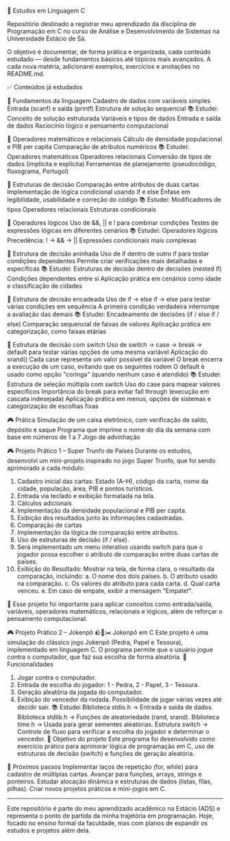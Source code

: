 📘 Estudos em Linguagem C

Repositório destinado a registrar meu aprendizado da disciplina de Programação em C no curso de Análise e Desenvolvimento de Sistemas na Universidade Estácio de Sá.

O objetivo é documentar, de forma prática e organizada, cada conteúdo estudado — desde fundamentos básicos até tópicos mais avançados.
A cada nova matéria, adicionarei exemplos, exercícios e anotações no README.md.

✅ Conteúdos já estudados

🔹 Fundamentos da linguagem
Cadastro de dados com variáveis simples
Entrada (scanf) e saída (printf)
Estrutura de solução sequencial
📚 Estudei:
Conceito de solução estruturada
Variáveis e tipos de dados
Entrada e saída de dados
Raciocínio lógico e pensamento computacional

🔹 Operadores matemáticos e relacionais
Cálculo de densidade populacional e PIB per capita
Comparação de atributos numéricos
📚 Estudei:
Operadores matemáticos
Operadores relacionais
Conversão de tipos de dados (implícita e explícita)
Ferramentas de planejamento (pseudocódigo, fluxograma, Portugol)

🔹 Estruturas de decisão
Comparação entre atributos de duas cartas
Implementação de lógica condicional usando if e else
Ênfase em legibilidade, usabilidade e correção do código
📚 Estudei:
Modificadores de tipos
Operadores relacionais
Estruturas condicionais

🔹 Operadores lógicos
Uso de &&, || e ! para combinar condições
Testes de expressões lógicas em diferentes cenários
📚 Estudei:
Operadores lógicos
Precedência: ! → && → ||
Expressões condicionais mais complexas

🔹 Estrutura de decisão aninhada
Uso de if dentro de outro if para testar condições dependentes
Permite criar verificações mais detalhadas e específicas
📚 Estudei:
Estruturas de decisão dentro de decisões (nested if)
Condições dependentes entre si
Aplicação prática em cenários como idade e classificação de cidades

🔹 Estrutura de decisão encadeada
Uso de if → else if → else para testar várias condições em sequência
A primeira condição verdadeira interrompe a avaliação das demais
📚 Estudei:
Encadeamento de decisões (if / else if / else)
Comparação sequencial de faixas de valores
Aplicação prática em categorização, como faixas etárias

🔹 Estrutura de decisão com switch
Uso de switch → case → break → default para testar várias opções de uma mesma variável
Aplicação do srand()
Cada case representa um valor possível da variável
O break encerra a execução de um caso, evitando que os seguintes rodem
O default é usado como opção "coringa" (quando nenhum caso é atendido)
📚 Estudei:
Estrutura de seleção múltipla com switch
Uso do case para mapear valores específicos
Importância do break para evitar fall through (execução em cascata indesejada)
Aplicação prática em menus, opções de sistemas e categorização de escolhas fixas

🎮 Prática
Simulação de um caixa eletrônico, com verificação de saldo, depósito e saque
Programa que imprime o nome do dia da semana com base em números de 1 a 7
Jogo de advinhação

🎮 Projeto Prático 1 – Super Trunfo de Países
Durante os estudos, desenvolvi um mini-projeto inspirado no jogo Super Trunfo, que foi sendo aprimorado a cada módulo:
1. Cadastro inicial das cartas: Estado (A–H), código da carta, nome da cidade, população, área, PIB e pontos turísticos.
2. Entrada via teclado e exibição formatada na tela.
3. Cálculos adicionais
4. Implementação da densidade populacional e PIB per capita.
5. Exibição dos resultados junto às informações cadastradas.
6. Comparação de cartas
7. Implementação da lógica de comparação entre atributos.
8. Uso de estruturas de decisão (if / else).
9. Será implementado um menu interativo usando switch para que o jogador possa escolher o atributo de comparação entre duas cartas de países.
10. Exibição do Resultado: Mostrar na tela, de forma clara, o resultado da comparação, incluindo:
a. O nome dos dois países.
b. O atributo usado na comparação.
c. Os valores do atributo para cada carta.
d. Qual carta venceu.
e. Em caso de empate, exibir a mensagem "Empate!".

📌 Esse projeto foi importante para aplicar conceitos como entrada/saída, variáveis, operadores matemáticos, relacionais e lógicos, além de reforçar o pensamento computacional.

🎮 Projeto Prático 2 – Jokenpô
🪨📄✂️ Jokenpô em C
Este projeto é uma simulação do clássico jogo Jokenpô (Pedra, Papel e Tesoura), implementado em linguagem C.
O programa permite que o usuário jogue contra o computador, que faz sua escolha de forma aleatória.
🚀 Funcionalidades
1. Jogar contra o computador.
2. Entrada de escolha do jogador: 1 - Pedra, 2 - Papel, 3 - Tesoura.
3. Geração aleatória da jogada do computador.
4. Exibição do vencedor da rodada.
Possibilidade de jogar várias vezes até decidir sair.
📚 Estudei
Biblioteca stdio.h → Entrada e saída de dados.
Biblioteca stdlib.h → Funções de aleatoriedade (rand, srand).
Biblioteca time.h → Usada para gerar sementes aleatórias.
Estrutura switch → Controle de fluxo para verificar a escolha do jogador e determinar o vencedor.
🎯 Objetivo do projeto
Este programa foi desenvolvido como exercício prático para aprimorar lógica de programação em C, uso de estruturas de decisão (switch) e funções de geração aleatória.

🚀 Próximos passos
Implementar laços de repetição (for, while) para cadastro de múltiplas cartas.
Avançar para funções, arrays, strings e ponteiros.
Estudar alocação dinâmica e estruturas de dados (listas, filas, pilhas).
Criar novos projetos práticos e mini-jogos em C.

-----------------------------------------------------------------------------------------------------------------
Este repositório é parte do meu aprendizado acadêmico na Estácio (ADS) e representa o ponto de partida da minha trajetória em programação.
Hoje, focado no ensino formal da faculdade, mas com planos de expandir os estudos e projetos além dela.